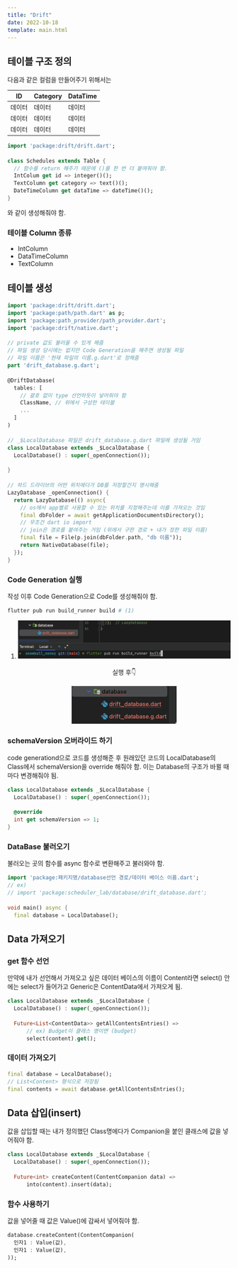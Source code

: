 ```yaml
---
title: "Drift"
date: 2022-10-18
template: main.html
---
```


## 테이블 구조 정의

다음과 같은 컬럼을 만들어주기 위해서는 

|ID|Category|DataTime|
|--|--------|--------|
|데이터|데이터|데이터|
|데이터|데이터|데이터|
|데이터|데이터|데이터|

```dart
import 'package:drift/drift.dart';

class Schedules extends Table {
  // 함수를 return 해주기 때문에 ()를 한 번 더 붙여줘야 함.
  IntColum get id => integer()();
  TextColumn get category => text()();
  DateTimeColumn get dataTime => dateTime()();
}
```

와 같이 생성해줘야 함.

### 테이블 Column 종류
- IntColumn
- DataTimeColumn
- TextColumn

## 테이블 생성

```dart
import 'package:drift/drift.dart';
import 'package:path/path.dart' as p;
import 'package:path_provider/path_provider.dart';
import 'package:drift/native.dart';

// private 값도 불러올 수 있게 해줌
// 파일 생성 당시에는 없지만 Code Generation을 해주면 생성될 파일
// 파일 이름은 '현재 파일의 이름.g.dart'로 정해줌
part 'drift_database.g.dart';

@DriftDatabase(
  tables: [
    // 괄호 없이 type 선언하듯이 넣어줘야 함
    ClassName, // 위에서 구성한 테이블
    ...
  ]
)

// _$LocalDatabase 파일은 drift_database.g.dart 파일에 생성될 거임
class LocalDatabase extends _$LocalDatabase {
  LocalDatabase() : super(_openConnection());

}

// 하드 드라이브의 어떤 위치에다가 DB를 저장할건지 명시해줌
LazyDatabase _openConnection() {
  return LazyDatabase(() async{
    // os에서 app별로 사용할 수 있는 위치를 지정해주는데 이를 가져오는 것임
    final dbFolder = await getApplicationDocumentsDirectory();
    // 무조건 dart io import
    // join은 경로를 붙여주는 거임 (위에서 구한 경로 + 내가 정한 파일 이름)
    final file = File(p.join(dbFolder.path, "db 이름")); 
    return NativeDatabase(file);
  });
}
```

### Code Generation 실행
작성 이후 Code Generation으로 Code를 생성해줘야 함.

```python
flutter pub run build_runner build # (1)
```

1. ![before](/docs/assets/img/flutter/packages/drift/code_generation_before.png)<br>
<br> <center>실행 후👇 <br><br>
![after](/docs/assets/img/flutter/packages/drift/code_generation_after.png)
</center>

### schemaVersion 오버라이드 하기
code generationd으로 코드를 생성해준 후 원래있던 코드의 LocalDatabase의 Class에서 schemaVersion을 override 해줘야 함. 이는 Database의 구조가 바뀔 때마다 변경해줘야 됨.
```dart
class LocalDatabase extends _$LocalDatabase {
  LocalDatabase() : super(_openConnection());

  @override
  int get schemaVersion => 1;
}
```

### DataBase 불러오기
불러오는 곳의 함수를 async 함수로 변환해주고 불러와야 함. 
```dart
import 'package:패키지명/database선언 경로/데이터 베이스 이름.dart';
// ex)
// import 'package:scheduler_lab/database/drift_database.dart';

void main() async {
  final database = LocalDatabase();
```


## Data 가져오기 

### get 함수 선언
만약에 내가 선언해서 가져오고 싶은 데이터 베이스의 이름이 Content라면 select() 안에는 select가 들어가고 Generic은 ContentData에서 가져오게 됨.
```dart
class LocalDatabase extends _$LocalDatabase {
  LocalDatabase() : super(_openConnection());

  Future<List<ContentData>> getAllContentsEntries() =>
      // ex) Budget이 클래스 명이면 (budget)
      select(content).get(); 
```

### 데이터 가져오기
```dart
final database = LocalDatabase();
// List<Content> 형식으로 저장됨
final contents = await database.getAllContentsEntries(); 
```

## Data 삽입(insert)
값을 삽입할 때는 내가 정의했던 Class명에다가 Companion을 붙인 클래스에 값을 넣어줘야 함.
```dart
class LocalDatabase extends _$LocalDatabase {
  LocalDatabase() : super(_openConnection());

  Future<int> createContent(ContentCompanion data) =>
      into(content).insert(data);
```

### 함수 사용하기
값을 넣어줄 때 값은 Value()에 감싸서 넣어줘야 함.
```dart
database.createContent(ContentCompanion(
  인자1 : Value(값),
  인자1 : Value(값),
));
```

